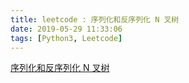 ```yaml
---
title: leetcode : 序列化和反序列化 N 叉树
date: 2019-05-29 11:33:06
tags: [Python3, Leetcode]
---
```


[序列化和反序列化 N 叉树](https://leetcode-cn.com/problems/serialize-and-deserialize-n-ary-tree/)

